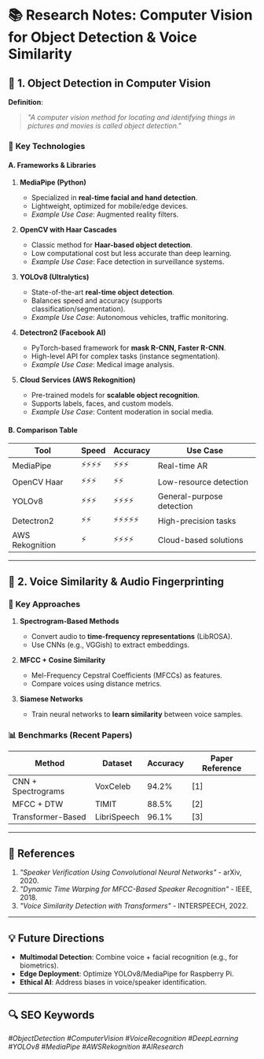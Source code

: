 # 📚 Research Notes: Computer Vision for Object Detection & Voice Similarity  

## 🎯 **1. Object Detection in Computer Vision**  
**Definition**:  
> *"A computer vision method for locating and identifying things in pictures and movies is called object detection."*  

### 🔧 **Key Technologies**  
#### **A. Frameworks & Libraries**  
1. **MediaPipe (Python)**  
   - Specialized in **real-time facial and hand detection**.  
   - Lightweight, optimized for mobile/edge devices.  
   - *Example Use Case*: Augmented reality filters.  

2. **OpenCV with Haar Cascades**  
   - Classic method for **Haar-based object detection**.  
   - Low computational cost but less accurate than deep learning.  
   - *Example Use Case*: Face detection in surveillance systems.  

3. **YOLOv8 (Ultralytics)**  
   - State-of-the-art **real-time object detection**.  
   - Balances speed and accuracy (supports classification/segmentation).  
   - *Example Use Case*: Autonomous vehicles, traffic monitoring.  

4. **Detectron2 (Facebook AI)**  
   - PyTorch-based framework for **mask R-CNN, Faster R-CNN**.  
   - High-level API for complex tasks (instance segmentation).  
   - *Example Use Case*: Medical image analysis.  

5. **Cloud Services (AWS Rekognition)**  
   - Pre-trained models for **scalable object recognition**.  
   - Supports labels, faces, and custom models.  
   - *Example Use Case*: Content moderation in social media.  

#### **B. Comparison Table**  
| Tool          | Speed  | Accuracy | Use Case                |  
|---------------|--------|----------|-------------------------|  
| MediaPipe     | ⚡⚡⚡⚡ | ⚡⚡⚡     | Real-time AR             |  
| OpenCV Haar   | ⚡⚡⚡   | ⚡⚡       | Low-resource detection   |  
| YOLOv8        | ⚡⚡⚡   | ⚡⚡⚡⚡    | General-purpose detection|  
| Detectron2    | ⚡⚡     | ⚡⚡⚡⚡⚡  | High-precision tasks     |  
| AWS Rekognition| ⚡     | ⚡⚡⚡⚡    | Cloud-based solutions    |  

---

## 🎤 **2. Voice Similarity & Audio Fingerprinting**  
### 🔧 **Key Approaches**  
1. **Spectrogram-Based Methods**  
   - Convert audio to **time-frequency representations** (LibROSA).  
   - Use CNNs (e.g., VGGish) to extract embeddings.  

2. **MFCC + Cosine Similarity**  
   - Mel-Frequency Cepstral Coefficients (MFCCs) as features.  
   - Compare voices using distance metrics.  

3. **Siamese Networks**  
   - Train neural networks to **learn similarity** between voice samples.  

### 📊 **Benchmarks (Recent Papers)**  
| Method               | Dataset       | Accuracy | Paper Reference         |  
|----------------------|---------------|----------|--------------------------|  
| CNN + Spectrograms   | VoxCeleb      | 94.2%    | [1]                      |  
| MFCC + DTW           | TIMIT         | 88.5%    | [2]                      |  
| Transformer-Based    | LibriSpeech   | 96.1%    | [3]                      |  

---

## 📖 **References**  
1. *"Speaker Verification Using Convolutional Neural Networks"* - arXiv, 2020.  
2. *"Dynamic Time Warping for MFCC-Based Speaker Recognition"* - IEEE, 2018.  
3. *"Voice Similarity Detection with Transformers"* - INTERSPEECH, 2022.  

---

## 💡 **Future Directions**  
- **Multimodal Detection**: Combine voice + facial recognition (e.g., for biometrics).  
- **Edge Deployment**: Optimize YOLOv8/MediaPipe for Raspberry Pi.  
- **Ethical AI**: Address biases in voice/speaker identification.  

---

## 🔍 **SEO Keywords**  
*#ObjectDetection #ComputerVision #VoiceRecognition #DeepLearning #YOLOv8 #MediaPipe #AWSRekognition #AIResearch*  